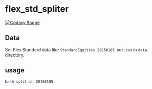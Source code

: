 # flex_std_spliter
[![Codacy Badge](https://app.codacy.com/project/badge/Grade/43e704ba3ce8426787d524e9d93679df)](https://www.codacy.com?utm_source=github.com&amp;utm_medium=referral&amp;utm_content=masanorihirano/flex_std_spliter&amp;utm_campaign=Badge_Grade)
## Data
Set Flex Standard data like `StandardEquities_20150105_out.csv` in `data` directory.

## usage
```bash
bash split.sh 20150105
```

